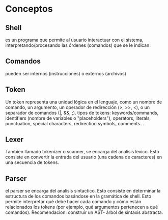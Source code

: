 # Conceptos

## Shell
es un programa que permite al usuario interactuar con el sistema, interpretando/procesando las órdenes (comandos) que se le indican.

## Comandos
pueden ser internos (instrucciones) o externos (archivos)

## Token
Un token representa una unidad lógica en el lenguaje, como un nombre de comando, un argumento, un operador de redirección (>, >>, <), o un separador de comandos (|, &&, ;).
tipos de tokens: keywords/commands, identifiers (nombre de variables o "placeholders"), operators, literals, punctuation, special characters, redirection symbols, comments...

## Lexer
Tambien llamado tokenizer o scanner, se encarga del analisis lexico. Esto consiste en convertir la entrada del usuario (una cadena de caracteres) en una secuencia de tokens. 

## Parser
el parser se encarga del analisis sintactico. Esto consiste en determinar la estructura de los comandos basándose en la gramática de shell. Esto permite interpretar qué debe hacer cada comando y cómo están relacionados los tokens (por ejemplo, qué argumentos pertenecen a qué comandos). Recomendacion: construir un AST- árbol de sintaxis abstracta.